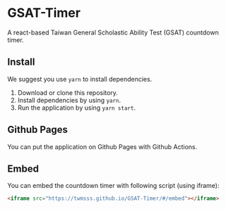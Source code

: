 # GSAT-Timer

A react-based Taiwan General Scholastic Ability Test (GSAT) countdown timer.

## Install

We suggest you use `yarn` to install dependencies.

1. Download or clone this repository.
2. Install dependencies by using `yarn`.
3. Run the application by using `yarn start`.

## Github Pages

You can put the application on Github Pages with Github Actions.

## Embed

You can embed the countdown timer with following script (using iframe):

```html
<iframe src="https://twmsss.github.io/GSAT-Timer/#/embed"></iframe>
```
